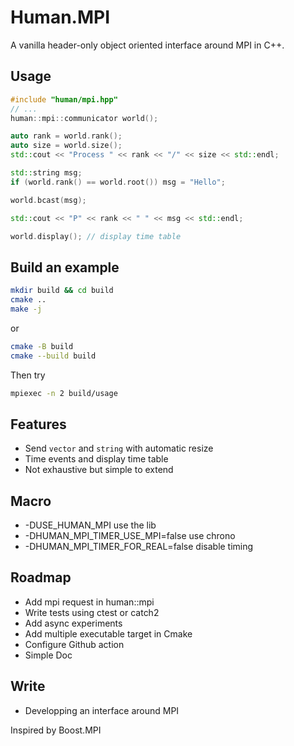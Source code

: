 # Human.MPI 

A vanilla header-only object oriented interface around MPI in C++.

## Usage
```c++
#include "human/mpi.hpp"
// ...
human::mpi::communicator world();

auto rank = world.rank();
auto size = world.size();
std::cout << "Process " << rank << "/" << size << std::endl;

std::string msg;
if (world.rank() == world.root()) msg = "Hello";

world.bcast(msg);

std::cout << "P" << rank << " " << msg << std::endl;

world.display(); // display time table
```

## Build an example
```bash
mkdir build && cd build
cmake ..
make -j
```
or
```bash
cmake -B build
cmake --build build
```
Then try 
```bash
mpiexec -n 2 build/usage
```

## Features
- Send `vector` and `string` with automatic resize
- Time events and display time table
- Not exhaustive but simple to extend

## Macro
- -DUSE_HUMAN_MPI use the lib
- -DHUMAN_MPI_TIMER_USE_MPI=false use chrono
- -DHUMAN_MPI_TIMER_FOR_REAL=false disable timing

## Roadmap
- Add mpi request in human::mpi
- Write tests using ctest or catch2
- Add async experiments
- Add multiple executable target in Cmake
- Configure Github action
- Simple Doc

## Write
- Developping an interface around MPI


Inspired by Boost.MPI
